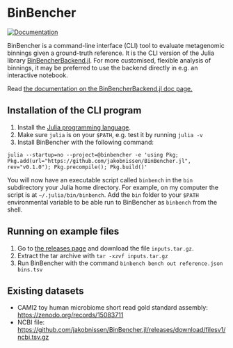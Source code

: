 # BinBencher
[![Documentation](https://img.shields.io/badge/docs-dev-blue.svg)](https://jakobnissen.github.io/BinBencherBackend.jl/dev)

BinBencher is a command-line interface (CLI) tool to evaluate metagenomic binnings given a ground-truth reference.
It is the CLI version of the Julia library [BinBencherBackend.jl](https://github.com/jakobnissen/BinBencherBackend.jl).
For more customised, flexible analysis of binnings, it may be preferred to use the backend directly in e.g. an interactive notebook.

Read [the documentation on the BinBencherBackend.jl doc page.](https://jakobnissen.github.io/BinBencherBackend.jl/dev)

## Installation of the CLI program
1. Install the [Julia programming language](https://julialang.org/).
2. Make sure `julia` is on your `$PATH`, e.g. test it by running `julia -v`
2. Install BinBencher with the following command:

```shell
julia --startup=no --project=@binbencher -e 'using Pkg; Pkg.add(url="https://github.com/jakobnissen/BinBencher.jl", rev="v0.1.0"); Pkg.precompile(); Pkg.build()'
```

You will now have an executable script called `binbench` in the `bin` subdirectory your Julia home directory.
For example, on my computer the script is at `~/.julia/bin/binbench`.
Add the `bin` folder to your `$PATH` environmental variable to be able run to BinBencher as `binbench` from the shell.

## Running on example files
1. Go to [the releases page](https://github.com/jakobnissen/BinBencher.jl/releases/tag/filesv1) and download the file `inputs.tar.gz`.
2. Extract the tar archive with `tar -xzvf inputs.tar.gz`
3. Run BinBencher with the command `binbench bench out reference.json bins.tsv`

## Existing datasets
* CAMI2 toy human microbiome short read gold standard assembly: https://zenodo.org/records/15083711
* NCBI file: https://github.com/jakobnissen/BinBencher.jl/releases/download/filesv1/ncbi.tsv.gz

